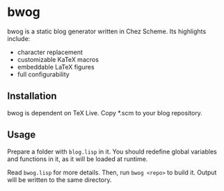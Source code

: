 # bwog

bwog is a static blog generator written in Chez Scheme. Its highlights include:

- character replacement
- customizable KaTeX macros
- embeddable LaTeX figures
- full configurability

## Installation

bwog is dependent on TeX Live. Copy \*.scm to your blog repository.

## Usage

Prepare a folder with `blog.lisp` in it. You should redefine global variables and functions in it, as it will be loaded at runtime.

Read `bwog.lisp` for more details. Then, run `bwog <repo>` to build it. Output will be written to the same directory.

